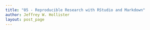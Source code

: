 ```yaml
---
title: "05 - Reproducible Research with RStudio and Markdown"
author: Jeffrey W. Hollister
layout: post_page
---
```


